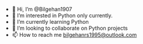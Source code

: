 - 👋 Hi, I’m @Bilgehan1907
- 👀 I’m interested in Python only currently.
- 🌱 I’m currently learning Python
- 💞️ I’m looking to collaborate on Python projects
- 📫 How to reach me bilgehanrs1995@outlook.com

<!---
Bilgehan1907/Bilgehan1907 is a ✨ special ✨ repository because its `README.md` (this file) appears on your GitHub profile.
You can click the Preview link to take a look at your changes.
--->
